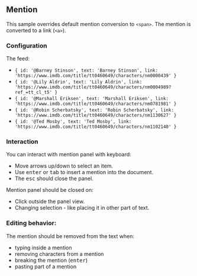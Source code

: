 ## Mention

This sample overrides default mention conversion to `<span>`. The mention is converted to a link (`<a>`).

### Configuration

The feed:
- `{ id: '@Barney Stinson', text: 'Barney Stinson', link: 'https://www.imdb.com/title/tt0460649/characters/nm0000439' }`
- `{ id: '@Lily Aldrin', text: 'Lily Aldrin', link: 'https://www.imdb.com/title/tt0460649/characters/nm0004989?ref_=tt_cl_t5' }`
- `{ id: '@Marshall Eriksen', text: 'Marshall Eriksen', link: 'https://www.imdb.com/title/tt0460649/characters/nm0781981' }`
- `{ id: '@Robin Scherbatsky', text: 'Robin Scherbatsky', link: 'https://www.imdb.com/title/tt0460649/characters/nm1130627' }`
- `{ id: '@Ted Mosby', text: 'Ted Mosby', link: 'https://www.imdb.com/title/tt0460649/characters/nm1102140' }`

### Interaction

You can interact with mention panel with keyboard:

- Move arrows up/down to select an item.
- Use <kbd>enter</kbd> or <kbd>tab</kbd> to insert a mention into the document.
- The <kbd>esc</kbd> should close the panel.

Mention panel should be closed on:
- Click outside the panel view.
- Changing selection - like placing it in other part of text.

### Editing behavior:

The mention should be removed from the text when:

- typing inside a mention
- removing characters from a mention
- breaking the mention (<kbd>enter</kbd>)
- pasting part of a mention
